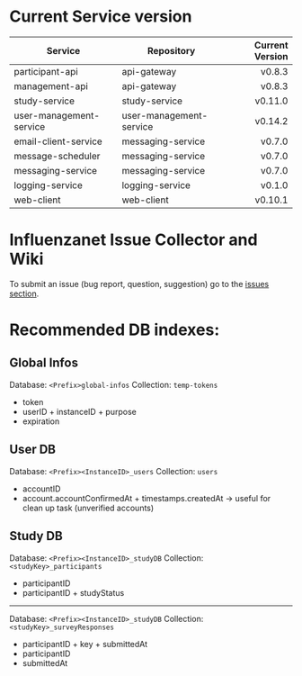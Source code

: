 # Current Service version

| Service        | Repository           | Current Version  |
| -------------- | -------------------- | ----------------:|
| participant-api      | api-gateway | v0.8.3 |
| management-api      | api-gateway | v0.8.3 |
| study-service      | study-service | v0.11.0 |
| user-management-service      | user-management-service | v0.14.2 |
| email-client-service      | messaging-service | v0.7.0 |
| message-scheduler      | messaging-service | v0.7.0 |
| messaging-service      | messaging-service | v0.7.0 |
| logging-service      | logging-service | v0.1.0 |
| web-client      | web-client | v0.10.1 |


# Influenzanet Issue Collector and Wiki

To submit an issue (bug report, question, suggestion) go to the [issues section](https://github.com/influenzanet/influenzanet/issues).

# Recommended DB indexes:

## Global Infos
Database: 
```<Prefix>global-infos```
Collection: 
```temp-tokens```

- token
- userID + instanceID + purpose
- expiration

## User DB
Database: 
```<Prefix><InstanceID>_users```
Collection: 
```users```

- accountID
- account.accountConfirmedAt + timestamps.createdAt -> useful for clean up task (unverified accounts)

## Study DB
Database: 
```<Prefix><InstanceID>_studyDB```
Collection: 
```<studyKey>_participants```

- participantID
- participantID + studyStatus

---

Database: 
```<Prefix><InstanceID>_studyDB```
Collection: 
```<studyKey>_surveyResponses```

- participantID + key + submittedAt
- participantID
- submittedAt
